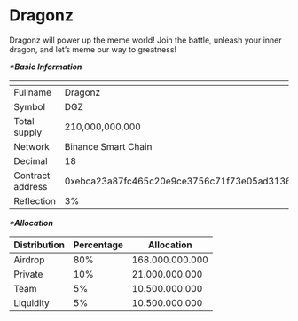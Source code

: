 # Dragonz

Dragonz will power up the meme world! Join the battle, unleash your inner dragon, and let’s meme our way to greatness!

_**\*Basic Information**_

<table data-header-hidden><thead><tr><th width="220"></th><th></th></tr></thead><tbody><tr><td>Fullname</td><td>Dragonz</td></tr><tr><td>Symbol</td><td>DGZ</td></tr><tr><td>Total supply</td><td>210,000,000,000</td></tr><tr><td>Network</td><td>Binance Smart Chain</td></tr><tr><td>Decimal</td><td>18</td></tr><tr><td>Contract address</td><td>0xebca23a87fc465c20e9ce3756c71f73e05ad3136</td></tr><tr><td>Reflection</td><td>3%</td></tr></tbody></table>

_**\*Allocation**_

| Distribution | Percentage | Allocation      |
| ------------ | ---------- | --------------- |
| Airdrop      | 80%        | 168.000.000.000 |
| Private      | 10%        | 21.000.000.000  |
| Team         | 5%         | 10.500.000.000  |
| Liquidity    | 5%         | 10.500.000.000  |
